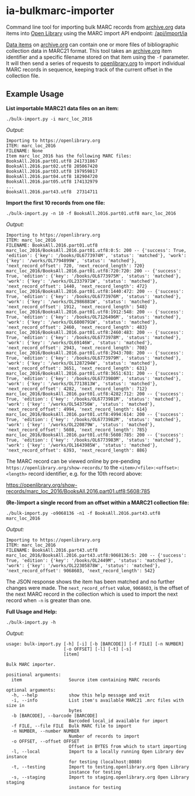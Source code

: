 # ia-bulkmarc-importer

Command line tool for importing bulk MARC records from [archive.org](https://archive.org) data items into [Open Library](https://openlibrary.org)
using the MARC import API endpoint: [/api/import/ia](https://github.com/internetarchive/openlibrary/wiki/Endpoints#import-by-archiveorg-reference)

[Data items](https://archive.org/details/ol_data) on [archive.org](https://archive.org) can contain one or more files
of bibliographic collection data in MARC21 format. This tool takes an [archive.org](https://archive.org) item identifier and a specific filename
stored on that item using the `-f` parameter. It will then send a series of requests to [openlibrary.org](https://openlibrary.org)
to import individual MARC records in sequence, keeping track of the current offset in the collection file.

## Example Usage

**List importable MARC21 data files on an item:**

    ./bulk-import.py -i marc_loc_2016

*Output:*
```
Importing to https://openlibrary.org
ITEM: marc_loc_2016
FILENAME: None
Item marc_loc_2016 has the following MARC files:
BooksAll.2016.part01.utf8 241731867
BooksAll.2016.part02.utf8 205067420
BooksAll.2016.part03.utf8 197959817
BooksAll.2016.part04.utf8 182904720
BooksAll.2016.part05.utf8 174132979
...
BooksAll.2016.part43.utf8  27314711
```

**Import the first 10 records from one file:**

    ./bulk-import.py -n 10 -f BooksAll.2016.part01.utf8 marc_loc_2016

*Output:*
```
Importing to https://openlibrary.org
ITEM: marc_loc_2016
FILENAME: BooksAll.2016.part01.utf8
marc_loc_2016/BooksAll.2016.part01.utf8:0:5: 200 -- {'success': True, 'edition': {'key': '/books/OL6773974M', 'status': 'matched'}, 'work': {'key': '/works/OL7794899W', 'status': 'matched'}, 'next_record_offset': 720, 'next_record_length': 720}
marc_loc_2016/BooksAll.2016.part01.utf8:720:720: 200 -- {'success': True, 'edition': {'key': '/books/OL6773975M', 'status': 'matched'}, 'work': {'key': '/works/OL2337971W', 'status': 'matched'}, 'next_record_offset': 1440, 'next_record_length': 472}
marc_loc_2016/BooksAll.2016.part01.utf8:1440:472: 200 -- {'success': True, 'edition': {'key': '/books/OL6773976M', 'status': 'matched'}, 'work': {'key': '/works/OL2986881W', 'status': 'matched'}, 'next_record_offset': 1912, 'next_record_length': 548}
marc_loc_2016/BooksAll.2016.part01.utf8:1912:548: 200 -- {'success': True, 'edition': {'key': '/books/OL7126496M', 'status': 'matched'}, 'work': {'key': '/works/OL6800791W', 'status': 'matched'}, 'next_record_offset': 2460, 'next_record_length': 483}
marc_loc_2016/BooksAll.2016.part01.utf8:2460:483: 200 -- {'success': True, 'edition': {'key': '/books/OL6773978M', 'status': 'matched'}, 'work': {'key': '/works/OL69146W', 'status': 'matched'}, 'next_record_offset': 2943, 'next_record_length': 708}
marc_loc_2016/BooksAll.2016.part01.utf8:2943:708: 200 -- {'success': True, 'edition': {'key': '/books/OL6773979M', 'status': 'matched'}, 'work': {'key': '/works/OL1287294W', 'status': 'matched'}, 'next_record_offset': 3651, 'next_record_length': 631}
marc_loc_2016/BooksAll.2016.part01.utf8:3651:631: 200 -- {'success': True, 'edition': {'key': '/books/OL6773980M', 'status': 'matched'}, 'work': {'key': '/works/OL7713813W', 'status': 'matched'}, 'next_record_offset': 4282, 'next_record_length': 712}
marc_loc_2016/BooksAll.2016.part01.utf8:4282:712: 200 -- {'success': True, 'edition': {'key': '/books/OL6773981M', 'status': 'matched'}, 'work': {'key': '/works/OL543756W', 'status': 'matched'}, 'next_record_offset': 4994, 'next_record_length': 614}
marc_loc_2016/BooksAll.2016.part01.utf8:4994:614: 200 -- {'success': True, 'edition': {'key': '/books/OL6773982M', 'status': 'matched'}, 'work': {'key': '/works/OL220879W', 'status': 'matched'}, 'next_record_offset': 5608, 'next_record_length': 785}
marc_loc_2016/BooksAll.2016.part01.utf8:5608:785: 200 -- {'success': True, 'edition': {'key': '/books/OL6773983M', 'status': 'matched'}, 'work': {'key': '/works/OL1643985W', 'status': 'matched'}, 'next_record_offset': 6393, 'next_record_length': 886}
```

The MARC record can be viewed online by pre-pending `https://openlibrary.org/show-records/` to the `<item>/<file>:<offset>:<length>` record identifier, e.g. for the 10th record above:

https://openlibrary.org/show-records/marc_loc_2016/BooksAll.2016.part01.utf8:5608:785

**(Re-)import a single record from an offset within a MARC21 collection file:**

    ./bulk-import.py -o9068136 -n1 -f BooksAll.2016.part43.utf8 marc_loc_2016

*Output:*
```
Importing to https://openlibrary.org
ITEM: marc_loc_2016
FILENAME: BooksAll.2016.part43.utf8
marc_loc_2016/BooksAll.2016.part43.utf8:9068136:5: 200 -- {'success': True, 'edition': {'key': '/books/OL2449M', 'status': 'matched'}, 'work': {'key': '/works/OL22305878W', 'status': 'matched'}, 'next_record_offset': 9068603, 'next_record_length': 542}
```

The JSON response shows the item has been matched and no further changes were made. The `next_record_offset` value, `9068603`, is the offset of the next MARC record in the collection which is used to import the next record when `-n` is greater than one.

**Full Usage and Help:**

    ./bulk-import.py -h

*Output:*
```
usage: bulk-import.py [-h] [-i] [-b [BARCODE]] [-f FILE] [-n NUMBER]
                      [-o OFFSET] [-l] [-t] [-s]
                      [item]

Bulk MARC importer.

positional arguments:
  item                  Source item containing MARC records

optional arguments:
  -h, --help            show this help message and exit
  -i, --info            List item's available MARC21 .mrc files with size in
                        bytes
  -b [BARCODE], --barcode [BARCODE]
                        Barcoded local_id available for import
  -f FILE, --file FILE  Bulk MARC file to import
  -n NUMBER, --number NUMBER
                        Number of records to import
  -o OFFSET, --offset OFFSET
                        Offset in BYTES from which to start importing
  -l, --local           Import to a locally running Open Library dev instance
                        for testing (localhost:8080)
  -t, --testing         Import to testing.openlibrary.org Open Library
                        instance for testing
  -s, --staging         Import to staging.openlibrary.org Open Library staging
                        instance for testing
```

